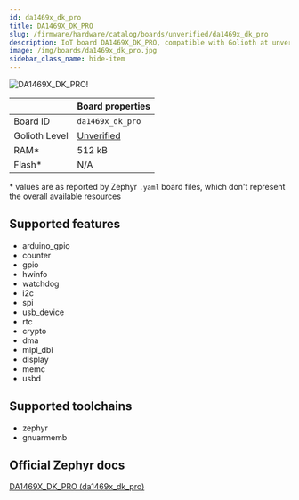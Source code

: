 ```yaml
---
id: da1469x_dk_pro
title: DA1469X_DK_PRO
slug: /firmware/hardware/catalog/boards/unverified/da1469x_dk_pro
description: IoT board DA1469X_DK_PRO, compatible with Golioth at unverified level.
image: /img/boards/da1469x_dk_pro.jpg
sidebar_class_name: hide-item
---
```


[//]: # (This is an auto-generated file, do not edit! Changes to it will be lost upon re-generation)

![DA1469X_DK_PRO!](/img/boards/da1469x_dk_pro.jpg "DA1469X_DK_PRO")

|                | Board properties     |
| -------------  | -------------------- |
| Board ID       | `da1469x_dk_pro` |
| Golioth Level  | [Unverified](/firmware/hardware#unverified-boards) |
| RAM*           | 512 kB |
| Flash*         | N/A |

\* values are as reported by Zephyr `.yaml` board files, which don't represent the overall available resources



## Supported features

* arduino_gpio
* counter
* gpio
* hwinfo
* watchdog
* i2c
* spi
* usb_device
* rtc
* crypto
* dma
* mipi_dbi
* display
* memc
* usbd

## Supported toolchains

* zephyr
* gnuarmemb

## Official Zephyr docs

[DA1469X_DK_PRO (da1469x_dk_pro)](https://docs.zephyrproject.org/latest/boards/renesas/da1469x_dk_pro/doc/index.html)
